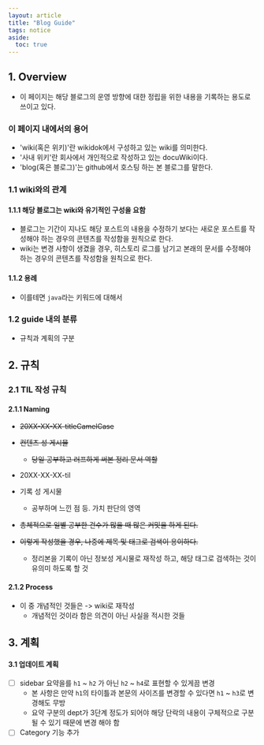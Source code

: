 ```yaml
---
layout: article
title: "Blog Guide"
tags: notice
aside:
  toc: true
---
```




## 1. Overview

- 이 페이지는 해당 블로그의 운영 방향에 대한 정립을 위한 내용을 기록하는 용도로 쓰이고 있다.

### 이 페이지 내에서의 용어

- 'wiki(혹은 위키)'란 wikidok에서 구성하고 있는 wiki를 의미한다.
- '사내 위키'란 회사에서 개인적으로 작성하고 있는 docuWiki이다.
- 'blog(혹은 블로그)'는 github에서 호스팅 하는 본 블로그를 말한다.

  

### 1.1 wiki와의 관계

#### 1.1.1 해당 블로그는 wiki와 유기적인 구성을 요함

- 블로그는 기간이 지나도 해당 포스트의 내용을 수정하기 보다는 새로운 포스트를 작성해야 하는 경우의 콘텐츠를 작성함을 원칙으로 한다.
- wiki는 변경 사항이 생겼을 경우, 히스토리 로그를 남기고 본래의 문서를 수정해야 하는 경우의 콘텐츠를 작성함을 원칙으로 한다.

#### 1.1.2 용례

- 이를테면 `java`라는 키워드에 대해서 



### 1.2 guide 내의 분류

- 규칙과 계획의 구분



## 2. 규칙

### 2.1 TIL 작성 규칙

#### 2.1.1 Naming

- ~~20XX-XX-XX-titleCamelCase~~
- ~~컨텐츠 성 게시물~~
  - ~~당일 공부하고 러프하게 써본 정리 문서 역할~~
  
- 20XX-XX-XX-til
- 기록 성 게시물
  - 공부하며 느낀 점 등. 가치 판단의 영역
  
- ~~총체적으로 일별 공부한 건수가 많을 때 많은 커밋을 하게 된다.~~
- ~~이렇게 작성했을 경우, 나중에 제목 및 태그로 검색이 용이하다.~~
  - 정리본을 기록이 아닌 정보성 게시물로 재작성 하고, 해당 태그로 검색하는 것이 유의미 하도록 할 것

#### 2.1.2 Process

- 이 중 개념적인 것들은 -> wiki로 재작성
  - 개념적인 것이라 함은 의견이 아닌 사실을 적시한 것들



## 3. 계획

#### 3.1 업데이트 계획

- [ ] sidebar 요약을를 `h1` ~ `h2` 가 아닌 `h2` ~ `h4`로 표현할 수 있게끔 변경
  - 본 사항은 만약 `h1`의 타이틀과 본문의 사이즈를 변경할 수 있다면 `h1` ~ `h3`로 변경해도 무방
  - 요약 구분의 dept가 3단계 정도가 되어야 해당 단락의 내용이 구체적으로 구분될 수 있기 때문에 변경 해야 함
- [ ] Category 기능 추가